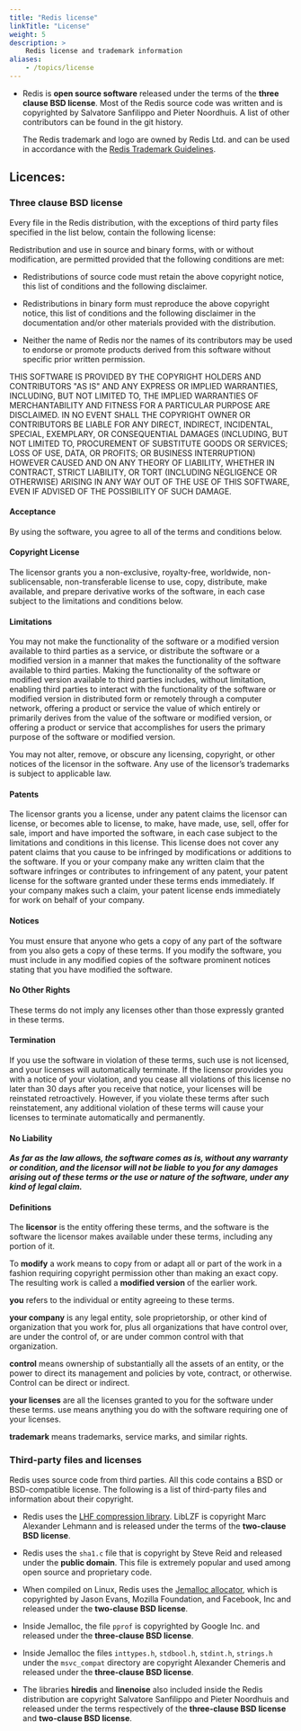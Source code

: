 ```yaml
---
title: "Redis license"
linkTitle: "License"
weight: 5
description: >
    Redis license and trademark information
aliases:
    - /topics/license
---
```



* Redis is **open source software** released under the terms of the **three clause BSD license**. Most of the Redis source code was written and is copyrighted by Salvatore Sanfilippo and Pieter Noordhuis. A list of other contributors can be found in the git history.

  The Redis trademark and logo are owned by Redis Ltd. and can be
used in accordance with the [Redis Trademark Guidelines](https://redis.com/legal/trademark-guidelines/).

## Licences:

### Three clause BSD license

Every file in the Redis distribution, with the exceptions of third party files specified in the list below, contain the following license:

Redistribution and use in source and binary forms, with or without
modification, are permitted provided that the following conditions are met:

* Redistributions of source code must retain the above copyright notice,
  this list of conditions and the following disclaimer.

* Redistributions in binary form must reproduce the above copyright
  notice, this list of conditions and the following disclaimer in the
  documentation and/or other materials provided with the distribution.

* Neither the name of Redis nor the names of its contributors may be used
  to endorse or promote products derived from this software without
  specific prior written permission.

THIS SOFTWARE IS PROVIDED BY THE COPYRIGHT HOLDERS AND CONTRIBUTORS "AS IS"
AND ANY EXPRESS OR IMPLIED WARRANTIES, INCLUDING, BUT NOT LIMITED TO, THE
IMPLIED WARRANTIES OF MERCHANTABILITY AND FITNESS FOR A PARTICULAR PURPOSE
ARE DISCLAIMED. IN NO EVENT SHALL THE COPYRIGHT OWNER OR CONTRIBUTORS BE
LIABLE FOR ANY DIRECT, INDIRECT, INCIDENTAL, SPECIAL, EXEMPLARY, OR
CONSEQUENTIAL DAMAGES (INCLUDING, BUT NOT LIMITED TO, PROCUREMENT OF
SUBSTITUTE GOODS OR SERVICES; LOSS OF USE, DATA, OR PROFITS; OR BUSINESS
INTERRUPTION) HOWEVER CAUSED AND ON ANY THEORY OF LIABILITY, WHETHER IN
CONTRACT, STRICT LIABILITY, OR TORT (INCLUDING NEGLIGENCE OR OTHERWISE)
ARISING IN ANY WAY OUT OF THE USE OF THIS SOFTWARE, EVEN IF ADVISED OF THE
POSSIBILITY OF SUCH DAMAGE.

#### Acceptance

By using the software, you agree to all of the terms and conditions below.
 
#### Copyright License

The licensor grants you a non-exclusive, royalty-free, worldwide, non-sublicensable, non-transferable license to use, copy, distribute, make available, and prepare derivative works of the software, in each case subject to the limitations and conditions below.

#### Limitations

You may not make the functionality of the software or a modified version available to third parties as a service, or distribute the software or a modified version in a manner that makes the functionality of the software available to third parties. 
Making the functionality of the software or modified version available to third parties includes, without limitation, enabling third parties to interact with the functionality of the software or modified version in distributed form or remotely through a computer network, offering a product or service the value of which entirely or primarily derives from the value of the software or modified version, or offering a product or service that accomplishes for users the primary purpose of the software or modified version.

You may not alter, remove, or obscure any licensing, copyright, or other notices of the licensor in the software. Any use of the licensor’s trademarks is subject to applicable law.
 
#### Patents

The licensor grants you a license, under any patent claims the licensor can license, or becomes able to license, to make, have made, use, sell, offer for sale, import and have imported the software, in each case subject to the limitations and conditions in this license. This license does not cover any patent claims that you cause to be infringed by modifications or additions to the software. If you or your company make any written claim that the software infringes or contributes to infringement of any patent, your patent license for the software granted under these terms ends immediately. If your company makes such a claim, your patent license ends immediately for work on behalf of your company.

#### Notices

You must ensure that anyone who gets a copy of any part of the software from you also gets a copy of these terms.
If you modify the software, you must include in any modified copies of the software prominent notices stating that you have modified the software.

#### No Other Rights

These terms do not imply any licenses other than those expressly granted in these terms.

#### Termination

If you use the software in violation of these terms, such use is not licensed, and your licenses will automatically terminate. If the licensor provides you with a notice of your violation, and you cease all violations of this license no later than 30 days after you receive that notice, your licenses will be reinstated retroactively. However, if you violate these terms after such reinstatement, any additional violation of these terms will cause your licenses to terminate automatically and permanently.

#### No Liability

_**As far as the law allows, the **software** comes as is, without any warranty or condition, and the licensor will not be liable to you for any damages arising out of these terms or the use or nature of the software, under any kind of legal claim.**_

#### Definitions

The **licensor** is the entity offering these terms, and the software is the software the licensor makes available under these terms, including any portion of it.

To **modify** a work means to copy from or adapt all or part of the work in a fashion requiring copyright permission other than making an exact copy. The resulting work is called a **modified version** of the earlier work.

**you** refers to the individual or entity agreeing to these terms.

**your company** is any legal entity, sole proprietorship, or other kind of organization that you work for, plus all organizations that have control over, are under the control of, or are under common control with that organization. 

**control** means ownership of substantially all the assets of an entity, or the power to direct its management and policies by vote, contract, or otherwise. Control can be direct or indirect.

**your licenses** are all the licenses granted to you for the software under these terms.
use means anything you do with the software requiring one of your licenses.

**trademark** means trademarks, service marks, and similar rights.


### Third-party files and licenses

Redis uses source code from third parties. All this code contains a BSD or BSD-compatible license. The following is a list of third-party files and information about their copyright.

* Redis uses the [LHF compression library](http://oldhome.schmorp.de/marc/liblzf.html). LibLZF is copyright Marc Alexander Lehmann and is released under the terms of the **two-clause BSD license**.

* Redis uses the `sha1.c` file that is copyright by Steve Reid and released under the **public domain**. This file is extremely popular and used among open source and proprietary code.

* When compiled on Linux, Redis uses the [Jemalloc allocator](https://github.com/jemalloc/jemalloc), which is copyrighted by Jason Evans, Mozilla Foundation, and Facebook, Inc and released under the **two-clause BSD license**.

* Inside Jemalloc, the file `pprof` is copyrighted by Google Inc. and released under the **three-clause BSD license**.

* Inside Jemalloc the files `inttypes.h`, `stdbool.h`, `stdint.h`, `strings.h` under the `msvc_compat` directory are copyright Alexander Chemeris and released under the **three-clause BSD license**.

* The libraries **hiredis** and **linenoise** also included inside the Redis distribution are copyright Salvatore Sanfilippo and Pieter Noordhuis and released under the terms respectively of the **three-clause BSD license** and **two-clause BSD license**.